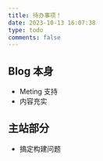 ```yaml
---
title: 待办事项！
date: 2023-10-13 16:07:38
type: todo
comments: false
---
```


## Blog 本身
* Meting 支持
* 内容充实

## 主站部分
* 搞定构建问题
